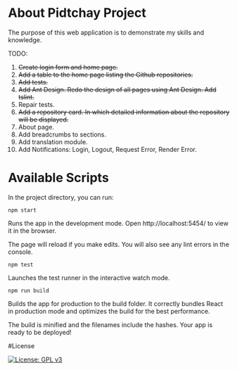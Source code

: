 # About Pidtchay Project

The purpose of this web application is to demonstrate my skills and knowledge.

TODO:
1. ~~Create login form and home page.~~
2. ~~Add a table to the home page listing the Github repositories.~~
3. ~~Add tests.~~
4. ~~Add Ant Design. Redo the design of all pages using Ant Design. Add tslint.~~
5. Repair tests.
6. ~~Add a repository card. In which detailed information about the repository will be displayed.~~
7. About page.
8. Add breadcrumbs to sections.
9. Add translation module.
10. Add Notifications: Login, Logout, Request Error, Render Error.

# Available Scripts

In the project directory, you can run:

```npm start```

Runs the app in the development mode.
Open http://localhost:5454/ to view it in the browser.

The page will reload if you make edits.
You will also see any lint errors in the console.

```npm test```

Launches the test runner in the interactive watch mode.

```npm run build```

Builds the app for production to the build folder.
It correctly bundles React in production mode and optimizes the build for the best performance.

The build is minified and the filenames include the hashes.
Your app is ready to be deployed!

#License

[![License: GPL v3](https://img.shields.io/badge/License-GPLv3-blue.svg)](https://www.gnu.org/licenses/gpl-3.0)
